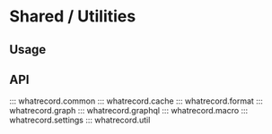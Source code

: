 # Shared / Utilities

## Usage

## API

::: whatrecord.common
::: whatrecord.cache
::: whatrecord.format
::: whatrecord.graph
::: whatrecord.graphql
::: whatrecord.macro
::: whatrecord.settings
::: whatrecord.util
